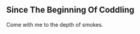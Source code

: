 Since The Beginning Of Coddling
-------------------------------
Come with me to the depth of smokes.  
